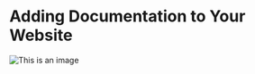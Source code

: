 # Adding Documentation to Your Website
![This is an image](https://myoctocat.com/assets/images/base-octocat.svg)


